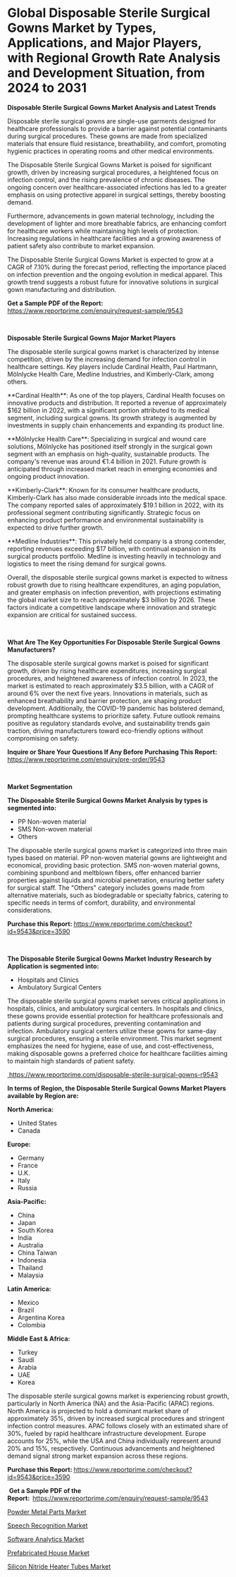 <p><h1>Global Disposable Sterile Surgical Gowns Market by Types, Applications, and Major Players, with Regional Growth Rate Analysis and Development Situation, from 2024 to 2031</h1></p><p><strong>Disposable Sterile Surgical Gowns Market Analysis and Latest Trends</strong></p>
<p><p>Disposable sterile surgical gowns are single-use garments designed for healthcare professionals to provide a barrier against potential contaminants during surgical procedures. These gowns are made from specialized materials that ensure fluid resistance, breathability, and comfort, promoting hygienic practices in operating rooms and other medical environments. </p><p>The Disposable Sterile Surgical Gowns Market is poised for significant growth, driven by increasing surgical procedures, a heightened focus on infection control, and the rising prevalence of chronic diseases. The ongoing concern over healthcare-associated infections has led to a greater emphasis on using protective apparel in surgical settings, thereby boosting demand. </p><p>Furthermore, advancements in gown material technology, including the development of lighter and more breathable fabrics, are enhancing comfort for healthcare workers while maintaining high levels of protection. Increasing regulations in healthcare facilities and a growing awareness of patient safety also contribute to market expansion. </p><p>The Disposable Sterile Surgical Gowns Market is expected to grow at a CAGR of 7.10% during the forecast period, reflecting the importance placed on infection prevention and the ongoing evolution in medical apparel. This growth trend suggests a robust future for innovative solutions in surgical gown manufacturing and distribution.</p></p>
<p><strong>Get a Sample PDF of the Report:&nbsp;</strong> <a href="https://www.reportprime.com/enquiry/request-sample/9543?utm_campaign=1105&utm_medium=2&utm_source=Github&utm_content=ia&utm_term=16112024&utm_id=disposable-sterile-surgical-gowns">https://www.reportprime.com/enquiry/request-sample/9543</a></p>
<p>&nbsp;</p>
<p><strong>Disposable Sterile Surgical Gowns Major Market Players</strong></p>
<p><p>The disposable sterile surgical gowns market is characterized by intense competition, driven by the increasing demand for infection control in healthcare settings. Key players include Cardinal Health, Paul Hartmann, Mölnlycke Health Care, Medline Industries, and Kimberly-Clark, among others.</p><p>**Cardinal Health**: As one of the top players, Cardinal Health focuses on innovative products and distribution. It reported a revenue of approximately $162 billion in 2022, with a significant portion attributed to its medical segment, including surgical gowns. Its growth strategy is augmented by investments in supply chain enhancements and expanding its product line.</p><p>**Mölnlycke Health Care**: Specializing in surgical and wound care solutions, Mölnlycke has positioned itself strongly in the surgical gown segment with an emphasis on high-quality, sustainable products. The company's revenue was around €1.4 billion in 2021. Future growth is anticipated through increased market reach in emerging economies and ongoing product innovation.</p><p>**Kimberly-Clark**: Known for its consumer healthcare products, Kimberly-Clark has also made considerable inroads into the medical space. The company reported sales of approximately $19.1 billion in 2022, with its professional segment contributing significantly. Strategic focus on enhancing product performance and environmental sustainability is expected to drive further growth.</p><p>**Medline Industries**: This privately held company is a strong contender, reporting revenues exceeding $17 billion, with continual expansion in its surgical products portfolio. Medline is investing heavily in technology and logistics to meet the rising demand for surgical gowns.</p><p>Overall, the disposable sterile surgical gowns market is expected to witness robust growth due to rising healthcare expenditures, an aging population, and greater emphasis on infection prevention, with projections estimating the global market size to reach approximately $3 billion by 2026. These factors indicate a competitive landscape where innovation and strategic expansion are critical for sustained success.</p></p>
<p>&nbsp;</p>
<p><strong>What Are The Key Opportunities For Disposable Sterile Surgical Gowns Manufacturers?</strong></p>
<p><p>The disposable sterile surgical gowns market is poised for significant growth, driven by rising healthcare expenditures, increasing surgical procedures, and heightened awareness of infection control. In 2023, the market is estimated to reach approximately $3.5 billion, with a CAGR of around 6% over the next five years. Innovations in materials, such as enhanced breathability and barrier protection, are shaping product development. Additionally, the COVID-19 pandemic has bolstered demand, prompting healthcare systems to prioritize safety. Future outlook remains positive as regulatory standards evolve, and sustainability trends gain traction, driving manufacturers toward eco-friendly options without compromising on safety.</p></p>
<p><strong>Inquire or Share Your Questions If Any Before Purchasing This Report:</strong> <a href="https://www.reportprime.com/enquiry/pre-order/9543?utm_campaign=1105&utm_medium=2&utm_source=Github&utm_content=ia&utm_term=16112024&utm_id=disposable-sterile-surgical-gowns">https://www.reportprime.com/enquiry/pre-order/9543</a></p>
<p>&nbsp;</p>
<p><strong>Market Segmentation</strong></p>
<p><strong>The Disposable Sterile Surgical Gowns Market Analysis by types is segmented into:</strong></p>
<p><ul><li>PP Non-woven material</li><li>SMS Non-woven material</li><li>Others</li></ul></p>
<p><p>The disposable sterile surgical gowns market is categorized into three main types based on material. PP non-woven material gowns are lightweight and economical, providing basic protection. SMS non-woven material gowns, combining spunbond and meltblown fibers, offer enhanced barrier properties against liquids and microbial penetration, ensuring better safety for surgical staff. The "Others" category includes gowns made from alternative materials, such as biodegradable or specialty fabrics, catering to specific needs in terms of comfort, durability, and environmental considerations.</p></p>
<p><strong>Purchase this Report:&nbsp;</strong><a href="https://www.reportprime.com/checkout?id=9543&price=3590&utm_campaign=1105&utm_medium=2&utm_source=Github&utm_content=ia&utm_term=16112024&utm_id=disposable-sterile-surgical-gowns">https://www.reportprime.com/checkout?id=9543&price=3590</a></p>
<p>&nbsp;</p>
<p><strong>The Disposable Sterile Surgical Gowns Market Industry Research by Application is segmented into:</strong></p>
<p><ul><li>Hospitals and Clinics</li><li>Ambulatory Surgical Centers</li></ul></p>
<p><p>The disposable sterile surgical gowns market serves critical applications in hospitals, clinics, and ambulatory surgical centers. In hospitals and clinics, these gowns provide essential protection for healthcare professionals and patients during surgical procedures, preventing contamination and infection. Ambulatory surgical centers utilize these gowns for same-day surgical procedures, ensuring a sterile environment. This market segment emphasizes the need for hygiene, ease of use, and cost-effectiveness, making disposable gowns a preferred choice for healthcare facilities aiming to maintain high standards of patient safety.</p></p>
<p><a href="https://www.reportprime.com/disposable-sterile-surgical-gowns-r9543?utm_campaign=1105&utm_medium=2&utm_source=Github&utm_content=ia&utm_term=16112024&utm_id=disposable-sterile-surgical-gowns">&nbsp;https://www.reportprime.com/disposable-sterile-surgical-gowns-r9543</a></p>
<p><strong>In terms of Region, the Disposable Sterile Surgical Gowns Market Players available by Region are:</strong></p>
<p>
    <p> <strong> North America: </strong>
        <ul>
            <li>United States</li>
            <li>Canada</li>
        </ul>
        </p> 
    <p> <strong> Europe: </strong>
        <ul>
            <li>Germany</li>
            <li>France</li>
            <li>U.K.</li>
            <li>Italy</li>
            <li>Russia</li>
        </ul>
        </p> 
    <p> <strong> Asia-Pacific: </strong>
        <ul>
            <li>China</li>
            <li>Japan</li>
            <li>South Korea</li>
            <li>India</li>
            <li>Australia</li>
            <li>China Taiwan</li>
            <li>Indonesia</li>
            <li>Thailand</li>
            <li>Malaysia</li>
        </ul>
        </p> 
    <p> <strong> Latin America: </strong>
        <ul>
            <li>Mexico</li>
            <li>Brazil</li>
            <li>Argentina Korea</li>
            <li>Colombia</li>
        </ul>
        </p> 
    <p> <strong> Middle East & Africa: </strong>
        <ul>
            <li>Turkey</li>
            <li>Saudi</li>
            <li>Arabia</li>
            <li>UAE</li>
            <li>Korea</li>
        </ul>
    </p>
    </p>
<p><p>The disposable sterile surgical gowns market is experiencing robust growth, particularly in North America (NA) and the Asia-Pacific (APAC) regions. North America is projected to hold a dominant market share of approximately 35%, driven by increased surgical procedures and stringent infection control measures. APAC follows closely with an estimated share of 30%, fueled by rapid healthcare infrastructure development. Europe accounts for 25%, while the USA and China individually represent around 20% and 15%, respectively. Continuous advancements and heightened demand signal strong market expansion across these regions.</p></p>
<p><strong>Purchase this Report: </strong><a href="https://www.reportprime.com/checkout?id=9543&price=3590&utm_campaign=1105&utm_medium=2&utm_source=Github&utm_content=ia&utm_term=16112024&utm_id=disposable-sterile-surgical-gowns">https://www.reportprime.com/checkout?id=9543&price=3590</a></p>
<p>&nbsp;<strong>Get a Sample PDF of the Report:&nbsp;&nbsp;</strong><a href="https://www.reportprime.com/enquiry/request-sample/9543?utm_campaign=1105&utm_medium=2&utm_source=Github&utm_content=ia&utm_term=16112024&utm_id=disposable-sterile-surgical-gowns">https://www.reportprime.com/enquiry/request-sample/9543</a></p>
<p><strong></strong></p>
<p><p><a href="https://www.linkedin.com/pulse/in-depth-analysis-global-powder-metal-parts-market-scope-its-60qle?utm_campaign=1105&utm_medium=2&utm_source=Github&utm_content=ia&utm_term=16112024&utm_id=disposable-sterile-surgical-gowns">Powder Metal Parts Market</a></p><p><a href="https://issuu.com/reportprime-2/docs/speech-recognition-market-size-2030_7c4427cf808e43?utm_campaign=1105&utm_medium=2&utm_source=Github&utm_content=ia&utm_term=16112024&utm_id=disposable-sterile-surgical-gowns">Speech Recognition Market</a></p><p><a href="https://issuu.com/reportprime-2/docs/software-analytics-market-size-2030_d01bc269a36cfd?utm_campaign=1105&utm_medium=2&utm_source=Github&utm_content=ia&utm_term=16112024&utm_id=disposable-sterile-surgical-gowns">Software Analytics Market</a></p><p><a href="https://www.linkedin.com/pulse/prefabricated-house-market-trends-focusing-insight-forecast-analysis-x0lnf?utm_campaign=1105&utm_medium=2&utm_source=Github&utm_content=ia&utm_term=16112024&utm_id=disposable-sterile-surgical-gowns">Prefabricated House Market</a></p><p><a href="https://www.linkedin.com/pulse/silicon-nitride-heater-tubes-market2024-2031-industry-insights-nrk9f?utm_campaign=1105&utm_medium=2&utm_source=Github&utm_content=ia&utm_term=16112024&utm_id=disposable-sterile-surgical-gowns">Silicon Nitride Heater Tubes Market</a></p></p>